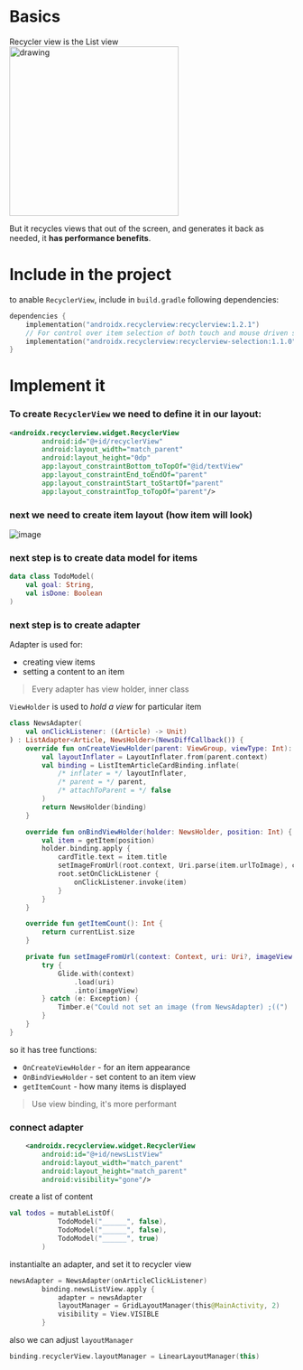 # Basics

Recycler view is the List view  
<img src="https://user-images.githubusercontent.com/63263301/206408008-0bb9a587-50b7-42d1-b0b4-1715a858db39.png" alt="drawing" width="300"/>  

But it recycles views that out of the screen, and generates it back as needed, it **has performance benefits**.

# Include in the project

to anable `RecyclerView`, include in `build.gradle` following dependencies:
```kotlin
dependencies {
    implementation("androidx.recyclerview:recyclerview:1.2.1")
    // For control over item selection of both touch and mouse driven selection
    implementation("androidx.recyclerview:recyclerview-selection:1.1.0")
}
```

# Implement it

### To create `RecyclerView` we need to define it in our layout:

```xml
<androidx.recyclerview.widget.RecyclerView
        android:id="@+id/recyclerView"
        android:layout_width="match_parent"
        android:layout_height="0dp"
        app:layout_constraintBottom_toTopOf="@id/textView"
        app:layout_constraintEnd_toEndOf="parent"
        app:layout_constraintStart_toStartOf="parent"
        app:layout_constraintTop_toTopOf="parent"/>
```

### next we need to create item layout (how item will look)

![image](https://user-images.githubusercontent.com/63263301/206417526-be7430db-e20d-4c3d-8bdf-0f71122baef8.png)

### next step is to create data model for items

```kotlin
data class TodoModel(
    val goal: String,
    val isDone: Boolean
)
```

### next step is to create adapter

Adapter is used for:
- creating view items
- setting a content to an item

> Every adapter has view holder, inner class

`ViewHolder` is used to _hold a view_ for particular item

```kotlin
class NewsAdapter(
    val onClickListener: ((Article) -> Unit)
) : ListAdapter<Article, NewsHolder>(NewsDiffCallback()) {
    override fun onCreateViewHolder(parent: ViewGroup, viewType: Int): NewsHolder {
        val layoutInflater = LayoutInflater.from(parent.context)
        val binding = ListItemArticleCardBinding.inflate(
            /* inflater = */ layoutInflater,
            /* parent = */ parent,
            /* attachToParent = */ false
        )
        return NewsHolder(binding)
    }

    override fun onBindViewHolder(holder: NewsHolder, position: Int) {
        val item = getItem(position)
        holder.binding.apply {
            cardTitle.text = item.title
            setImageFromUrl(root.context, Uri.parse(item.urlToImage), cardImage)
            root.setOnClickListener {
                onClickListener.invoke(item)
            }
        }
    }

    override fun getItemCount(): Int {
        return currentList.size
    }

    private fun setImageFromUrl(context: Context, uri: Uri?, imageView: ImageView) {
        try {
            Glide.with(context)
                .load(uri)
                .into(imageView)
        } catch (e: Exception) {
            Timber.e("Could not set an image (from NewsAdapter) ;((")
        }
    }
}
```

so it has tree functions:
- `OnCreateViewHolder` - for an item appearance
- `OnBindViewHolder` - set content to an item view
- `getItemCount` - how many items is displayed

> Use view binding, it's more performant


### connect adapter
```xml
    <androidx.recyclerview.widget.RecyclerView
        android:id="@+id/newsListView"
        android:layout_width="match_parent"
        android:layout_height="match_parent"
        android:visibility="gone"/>
```

create a list of content

```kotlin
val todos = mutableListOf(
            TodoModel("______", false),
            TodoModel("______", false),
            TodoModel("______", true)
        )
```

instantialte an adapter, and set it to recycler view

```kotlin
newsAdapter = NewsAdapter(onArticleClickListener)
        binding.newsListView.apply {
            adapter = newsAdapter
            layoutManager = GridLayoutManager(this@MainActivity, 2)
            visibility = View.VISIBLE
        }
```


also we can adjust `layoutManager`

```kotlin
binding.recyclerView.layoutManager = LinearLayoutManager(this)
```
